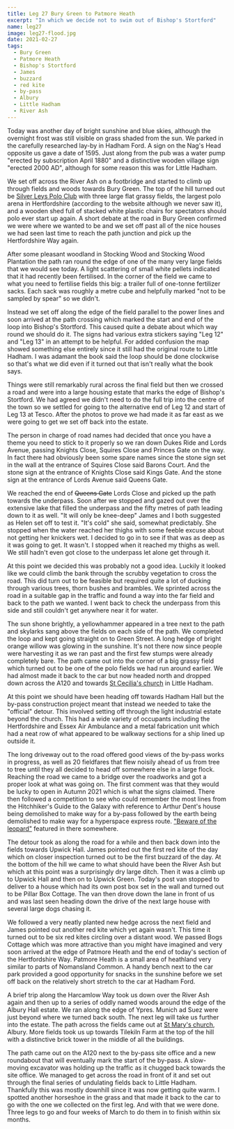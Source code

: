 ```yaml
---
title: Leg 27 Bury Green to Patmore Heath
excerpt: "In which we decide not to swim out of Bishop's Stortford"
name: leg27
image: leg27-flood.jpg
date: 2021-02-27
tags:
  - Bury Green
  - Patmore Heath
  - Bishop's Stortford
  - James
  - buzzard
  - red kite
  - by-pass
  - Albury
  - Little Hadham
  - River Ash
---
```


Today was another day of bright sunshine and blue skies, although the overnight frost was still visible on grass shaded from the sun. We parked in the carefully researched lay-by in Hadham Ford. A sign on the Nag's Head opposite us gave a date of 1595. Just along from the pub was a water pump "erected by subscription April 1880" and a distinctive wooden village sign "erected 2000 AD", although for some reason this was for Little Hadham.

We set off across the River Ash on a footbridge and started to climb up through fields and woods towards Bury Green. The top of the hill turned out be [Silver Leys Polo Club](https://silverleyspolo.com/) with three large flat grassy fields, the largest polo arena in Hertfordshire (according to the website although we never saw it), and a wooden shed full of stacked white plastic chairs for spectators should polo ever start up again. A short debate at the road in Bury Green confirmed we were where we wanted to be and we set off past all of the nice houses we had seen last time to reach the path junction and pick up the Hertfordshire Way again.

After some pleasant woodland in Stocking Wood and Stocking Wood Plantation the path ran round the edge of one of the many very large fields that we would see today. A light scattering of small white pellets indicated that it had recently been fertilised. In the corner of the field we came to what you need to fertilise fields this big: a trailer full of one-tonne fertilizer sacks. Each sack was roughly a metre cube and helpfully marked "not to be sampled by spear" so we didn't.

Instead we set off along the edge of the field parallel to the power lines and soon arrived at the path crossing which marked the start and end of the loop into Bishop's Stortford. This caused quite a debate about which way round we should do it. The signs had various extra stickers saying "Leg 12" and "Leg 13" in an attempt to be helpful. For added confusion the map showed something else entirely since it still had the original route to Little Hadham. I was adamant the book said the loop should be done clockwise so that's what we did even if it turned out that isn't really what the book says.

Things were still remarkably rural across the final field but then we crossed a road and were into a large housing estate that marks the edge of Bishop's Stortford. We had agreed we didn't need to do the full trip into the centre of the town so we settled for going to the alternative end of Leg 12 and start of Leg 13 at Tesco. After the photos to prove we had made it as far east as we were going to get we set off back into the estate.

The person in charge of road names had decided that once you have a theme you need to stick to it properly so we ran down Dukes Ride and Lords Avenue, passing Knights Close, Squires Close and Princes Gate on the way. In fact there had obviously been some spare names since the stone sign set in the wall at the entrance of Squires Close said Barons Court. And the stone sign at the entrance of Knights Close said Kings Gate. And the stone sign at the entrance of Lords Avenue said Queens Gate.

We reached the end of ~~Queens Gate~~ Lords Close and picked up the path towards the underpass. Soon after we stopped and gazed out over the extensive lake that filled the underpass and the fifty metres of path leading down to it as well. "It will only be knee-deep" James and I both suggested as Helen set off to test it. "It's cold" she said, somewhat predictably. She stopped when the water reached her thighs with some feeble excuse about not getting her knickers wet. I decided to go in to see if that was as deep as it was going to get. It wasn't. I stopped when it reached my thighs as well. We still hadn't even got close to the underpass let alone get through it.

At this point we decided this was probably not a good idea. Luckily it looked like we could climb the bank through the scrubby vegetation to cross the road. This did turn out to be feasible but required quite a lot of ducking through various trees, thorn bushes and brambles. We sprinted across the road in a suitable gap in the traffic and found a way into the far field and back to the path we wanted. I went back to check the underpass from this side and still couldn't get anywhere near it for water.

The sun shone brightly, a yellowhammer appeared in a tree next to the path and skylarks sang above the fields on each side of the path. We completed the loop and kept going straight on to Green Street. A long hedge of bright orange willow was glowing in the sunshine. It's not there now since people were harvesting it as we ran past and the first few stumps were already completely bare. The path came out into the corner of a big grassy field which turned out to be one of the polo fields we had run around earlier. We had almost made it back to the car but now headed north and dropped down across the A120 and towards [St Cecilia's church](https://hertfordshirechurches.weebly.com/little-hadham-church-hertfordshire.html) in Little Hadham.

At this point we should have been heading off towards Hadham Hall but the by-pass construction project meant that instead we needed to take the "official" detour. This involved setting off through the light industrial estate beyond the church. This had a wide variety of occupants including the Hertfordshire and Essex Air Ambulance and a metal fabrication unit which had a neat row of what appeared to be walkway sections for a ship lined up outside it.

The long driveway out to the road offered good views of the by-pass works in progress, as well as 20 fieldfares that flew noisily ahead of us from tree to tree until they all decided to head off somewhere else in a large flock. Reaching the road we came to a bridge over the roadworks and got a proper look at what was going on. The first comment was that they would be lucky to open in Autumn 2021 which is what the signs claimed. There then followed a competition to see who could remember the most lines from the Hitchhiker's Guide to the Galaxy with reference to Arthur Dent's house being demolished to make way for a by-pass followed by the earth being demolished to make way for a hyperspace express route. ["Beware of the leopard"](https://www.planetclaire.tv/quotes/hitchhikers/the-hitchhikers-guide-to-the-galaxy/) featured in there somewhere.

The detour took as along the road for a while and then back down into the fields towards Upwick Hall. James pointed out the first red kite of the day which on closer inspection turned out to be the first buzzard of the day. At the bottom of the hill we came to what should have been the River Ash but which at this point was a surprisingly dry large ditch. Then it was a climb up to Upwick Hall and then on to Upwick Green. Today's post van stopped to deliver to a house which had its own post box set in the wall and turned out to be Pillar Box Cottage. The van then drove down the lane in front of us and was last seen heading down the drive of the next large house with several large dogs chasing it.

We followed a very neatly planted new hedge across the next field and James pointed out another red kite which yet again wasn't. This time it turned out to be six red kites circling over a distant wood. We passed Bogs Cottage which was more attractive than you might have imagined and very soon arrived at the edge of Patmore Heath and the end of today's section of the Hertfordshire Way. Patmore Heath is a small area of heathland very similar to parts of Nomansland Common. A handy bench next to the car park provided a good opportunity for snacks in the sunshine before we set off back on the relatively short stretch to the car at Hadham Ford.

A brief trip along the Harcamlow Way took us down over the River Ash again and then up to a series of oddly named woods around the edge of the Albury Hall estate. We ran along the edge of Ypres. Munich ad Suez were just beyond where we turned back south. The next leg will take us further into the estate. The path across the fields came out at [St Mary's church](https://hertfordshirechurches.weebly.com/albury-church-hertfordshire.html), Albury. More fields took us up towards Tilekiln Farm at the top of the hill with a distinctive brick tower in the middle of all the buildings.

The path came out on the A120 next to the by-pass site office and a new roundabout that will eventually mark the start of the by-pass. A slow-moving excavator was holding up the traffic as it chugged back towards the site office. We managed to get across the road in front of it and set out through the final series of undulating fields back to Little Hadham. Thankfully this was mostly downhill since it was now getting quite warm. I spotted another horseshoe in the grass and that made it back to the car to go with the one we collected on the first leg. And with that we were done. Three legs to go and four weeks of March to do them in to finish within six months.
